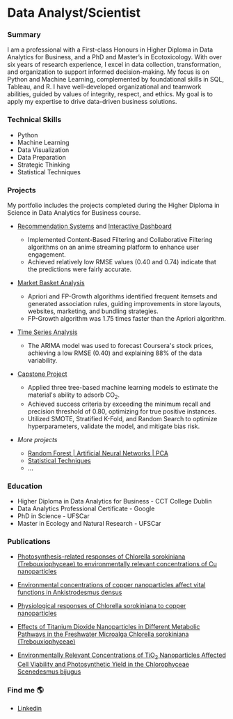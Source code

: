 # Data Analyst/Scientist 

### Summary
I am a professional with a First-class Honours in Higher Diploma in Data Analytics for Business, and a PhD and Master’s in Ecotoxicology. With over six years of research experience, I excel in data collection, transformation, and organization to support informed decision-making. My focus is on Python and Machine Learning, complemented by foundational skills in SQL, Tableau, and R. I have well-developed organizational and teamwork abilities, guided by values of integrity, respect, and ethics. My goal is to apply my expertise to drive data-driven business solutions.

### Technical Skills 
- Python
- Machine Learning
- Data Visualization
- Data Preparation
- Strategic Thinking
- Statistical Techniques

### Projects
My portfolio includes the projects completed during the Higher Diploma in Science in Data Analytics for Business course.
- <a href="https://github.com/Daniela-MB/Recommendation_systems_and_interactive_dashboard.git" target="_blank">Recommendation Systems</a>
and 
<a href="https://dashboardanimepy-qy2t3nfjq3g2hc6pnylf5g.streamlit.app/" target="_blank">Interactive Dashboard</a>

  - Implemented Content-Based Filtering and Collaborative Filtering algorithms on an anime streaming platform to enhance user engagement.
  - Achieved relatively low RMSE values (0.40 and 0.74) indicate that the predictions were fairly accurate.

- <a href="https://github.com/Daniela-MB/Market_basket_analysis.git" target="_blank">Market Basket Analysis</a>

  - Apriori and FP-Growth algorithms identified frequent itemsets and generated association rules, guiding improvements in store layouts, websites, marketing, and bundling strategies.
  - FP-Growth algorithm was 1.75 times faster than the Apriori algorithm.
    
- <a href="https://github.com/Daniela-MB/Time_series_analysis.git" target="_blank">Time Series Analysis</a>

  - The ARIMA model was used to forecast Coursera's stock prices, achieving a low RMSE (0.40) and explaining 88% of the data variability.

- <a href="https://github.com/Daniela-MB/Capstone_project.git" target="_blank">Capstone Project</a>

  - Applied three tree-based machine learning models to estimate the material's ability to adsorb CO<sub>2</sub>.
  - Achieved success criteria by exceeding the minimum recall and precision threshold of 0.80, optimizing for true positive instances.
  - Utilized SMOTE, Stratified K-Fold, and Random Search to optimize hyperparameters, validate the model, and mitigate bias risk.

- *More projects*

  - <a href="https://github.com/Daniela-MB/Random_forest_and_ANN_and_PCA.git" target="_blank">Random Forest | Artificial Neural Networks | PCA</a>
  - <a href="https://github.com/Daniela-MB/Statistical_techniques.git" target="_blank">Statistical Techniques</a>
  - ...
  
### Education
- Higher Diploma in Data Analytics for Business - CCT College Dublin
- Data Analytics Professional Certificate - Google 
- PhD in Science - UFSCar
- Master in Ecology and Natural Research - UFSCar

### Publications
- <a href="https://www.tandfonline.com/doi/full/10.1080/00318884.2023.2214777#:~:text=The%20results%20showed%20that%20cell%20viability%20and%20chlorophyll,efficiency%20with%20which%20C.%20sorokiniana%20used%20the%20light." target="_blank">Photosynthesis-related responses of Chlorella sorokiniana (Trebouxiophyceae) to environmentally relevant concentrations of Cu nanoparticles</a>

- <a href="https://www.sciencedirect.com/science/article/abs/pii/S0166445X20304690" target="_blank">Environmental concentrations of copper nanoparticles affect vital functions in Ankistrodesmus densus</a>

- <a href="https://setac.onlinelibrary.wiley.com/doi/10.1002/etc.4332" target="_blank">Physiological responses of Chlorella sorokiniana to copper nanoparticles</a>

- <a href="https://link.springer.com/article/10.1007/s11270-018-3705-5" target="_blank">Effects of Titanium Dioxide Nanoparticles in Different Metabolic Pathways in the Freshwater Microalga Chlorella sorokiniana (Trebouxiophyceae)</a>

- <a href="https://link.springer.com/article/10.1007/s11270-016-3139-x" target="_blank">Environmentally Relevant Concentrations of TiO<sub>2</sub> Nanoparticles Affected Cell Viability and Photosynthetic Yield in the Chlorophyceae Scenedesmus bijugus</a>

### Find me 🌎
- <a href="https://www.linkedin.com/in/danielambarreto" target="_blank">Linkedin</a>

